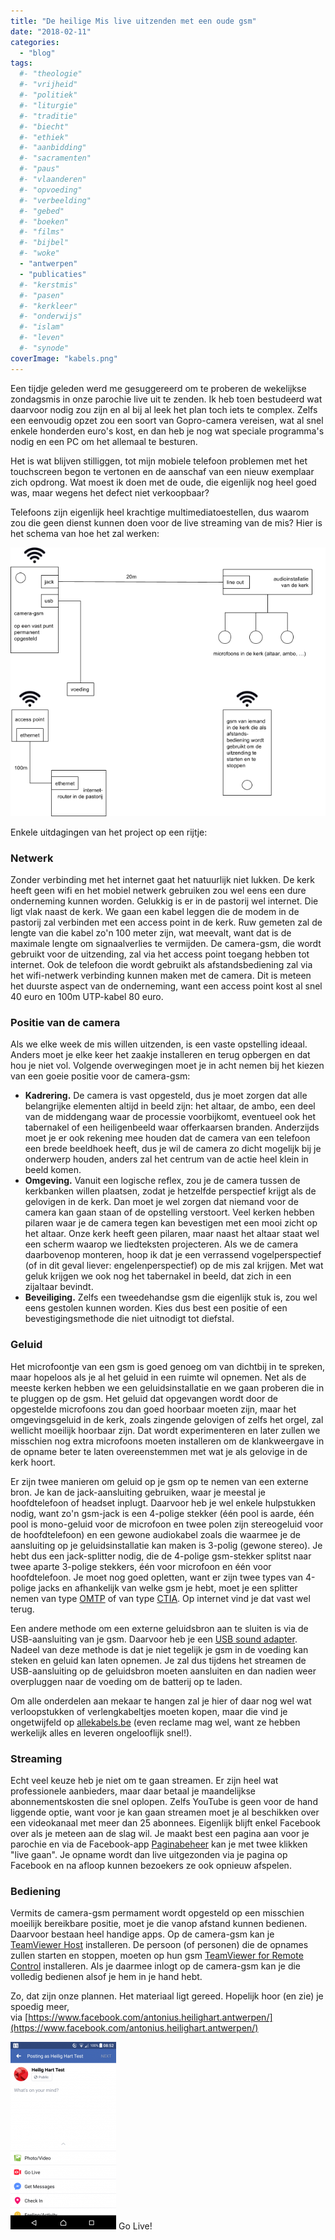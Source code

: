 ```yaml
---
title: "De heilige Mis live uitzenden met een oude gsm"
date: "2018-02-11"
categories: 
  - "blog"
tags:
  #- "theologie"
  #- "vrijheid"
  #- "politiek"
  #- "liturgie"
  #- "traditie"
  #- "biecht"
  #- "ethiek"
  #- "aanbidding"
  #- "sacramenten"
  #- "paus"
  #- "vlaanderen"
  #- "opvoeding"
  #- "verbeelding"
  #- "gebed"
  #- "boeken"
  #- "films"
  #- "bijbel"
  #- "woke"
  - "antwerpen"
  - "publicaties"
  #- "kerstmis"
  #- "pasen"
  #- "kerkleer"
  #- "onderwijs"
  #- "islam"
  #- "leven"
  #- "synode"
coverImage: "kabels.png"
---
```


Een tijdje geleden werd me gesuggereerd om te proberen de wekelijkse zondagsmis in onze parochie live uit te zenden. Ik heb toen bestudeerd wat daarvoor nodig zou zijn en al bij al leek het plan toch iets te complex. Zelfs een eenvoudig opzet zou een soort van Gopro-camera vereisen, wat al snel enkele honderden euro's kost, en dan heb je nog wat speciale programma's nodig en een PC om het allemaal te besturen.

Het is wat blijven stilliggen, tot mijn mobiele telefoon problemen met het touchscreen begon te vertonen en de aanschaf van een nieuw exemplaar zich opdrong. Wat moest ik doen met de oude, die eigenlijk nog heel goed was, maar wegens het defect niet verkoopbaar?

Telefoons zijn eigenlijk heel krachtige multimediatoestellen, dus waarom zou die geen dienst kunnen doen voor de live streaming van de mis? Hier is het schema van hoe het zal werken:

![](images/image1.png)

Enkele uitdagingen van het project op een rijtje:

### Netwerk

Zonder verbinding met het internet gaat het natuurlijk niet lukken. De kerk heeft geen wifi en het mobiel netwerk gebruiken zou wel eens een dure onderneming kunnen worden. Gelukkig is er in de pastorij wel internet. Die ligt vlak naast de kerk. We gaan een kabel leggen die de modem in de pastorij zal verbinden met een access point in de kerk. Ruw gemeten zal de lengte van die kabel zo'n 100 meter zijn, wat meevalt, want dat is de maximale lengte om signaalverlies te vermijden. De camera-gsm, die wordt gebruikt voor de uitzending, zal via het access point toegang hebben tot internet. Ook de telefoon die wordt gebruikt als afstandsbediening zal via het wifi-netwerk verbinding kunnen maken met de camera. Dit is meteen het duurste aspect van de onderneming, want een access point kost al snel 40 euro en 100m UTP-kabel 80 euro.

### Positie van de camera

Als we elke week de mis willen uitzenden, is een vaste opstelling ideaal. Anders moet je elke keer het zaakje installeren en terug opbergen en dat hou je niet vol. Volgende overwegingen moet je in acht nemen bij het kiezen van een goeie positie voor de camera-gsm:

- **Kadrering.** De camera is vast opgesteld, dus je moet zorgen dat alle belangrijke elementen altijd in beeld zijn: het altaar, de ambo, een deel van de middengang waar de processie voorbijkomt, eventueel ook het tabernakel of een heiligenbeeld waar offerkaarsen branden. Anderzijds moet je er ook rekening mee houden dat de camera van een telefoon een brede beeldhoek heeft, dus je wil de camera zo dicht mogelijk bij je onderwerp houden, anders zal het centrum van de actie heel klein in beeld komen.
- **Omgeving.** Vanuit een logische reflex, zou je de camera tussen de kerkbanken willen plaatsen, zodat je hetzelfde perspectief krijgt als de gelovigen in de kerk. Dan moet je wel zorgen dat niemand voor de camera kan gaan staan of de opstelling verstoort. Veel kerken hebben pilaren waar je de camera tegen kan bevestigen met een mooi zicht op het altaar. Onze kerk heeft geen pilaren, maar naast het altaar staat wel een scherm waarop we liedteksten projecteren. Als we de camera daarbovenop monteren, hoop ik dat je een verrassend vogelperspectief (of in dit geval liever: engelenperspectief) op de mis zal krijgen. Met wat geluk krijgen we ook nog het tabernakel in beeld, dat zich in een zijaltaar bevindt.
- **Beveiliging.** Zelfs een tweedehandse gsm die eigenlijk stuk is, zou wel eens gestolen kunnen worden. Kies dus best een positie of een bevestigingsmethode die niet uitnodigt tot diefstal.

### Geluid

Het microfoontje van een gsm is goed genoeg om van dichtbij in te spreken, maar hopeloos als je al het geluid in een ruimte wil opnemen. Net als de meeste kerken hebben we een geluidsinstallatie en we gaan proberen die in te pluggen op de gsm. Het geluid dat opgevangen wordt door de opgestelde microfoons zou dan goed hoorbaar moeten zijn, maar het omgevingsgeluid in de kerk, zoals zingende gelovigen of zelfs het orgel, zal wellicht moeilijk hoorbaar zijn. Dat wordt experimenteren en later zullen we misschien nog extra microfoons moeten installeren om de klankweergave in de opname beter te laten overeenstemmen met wat je als gelovige in de kerk hoort.

Er zijn twee manieren om geluid op je gsm op te nemen van een externe bron. Je kan de jack-aansluiting gebruiken, waar je meestal je hoofdtelefoon of headset inplugt. Daarvoor heb je wel enkele hulpstukken nodig, want zo'n gsm-jack is een 4-polige stekker (één pool is aarde, één pool is mono-geluid voor de microfoon en twee polen zijn stereogeluid voor de hoofdtelefoon) en een gewone audiokabel zoals die waarmee je de aansluiting op je geluidsinstallatie kan maken is 3-polig (gewone stereo). Je hebt dus een jack-splitter nodig, die de 4-polige gsm-stekker splitst naar twee aparte 3-polige stekkers, één voor microfoon en één voor hoofdtelefoon. Je moet nog goed opletten, want er zijn twee types van 4-polige jacks en afhankelijk van welke gsm je hebt, moet je een splitter nemen van type [OMTP](https://www.allekabels.be/jack-kabel/4/1193117/jack-y-kabel.html) of van type [CTIA](https://www.allekabels.be/jack-kabel/4/1279697/jack-splitter-kabel-microfoon-en-audio.html). Op internet vind je dat vast wel terug.

Een andere methode om een externe geluidsbron aan te sluiten is via de USB-aansluiting van je gsm. Daarvoor heb je een [USB sound adapter](https://www.allekabels.be/usb-adapter-omvormer/177/3663/usb-20-naar-surround-adapter-51.html). Nadeel van deze methode is dat je niet tegelijk je gsm in de voeding kan steken en geluid kan laten opnemen. Je zal dus tijdens het streamen de USB-aansluiting op de geluidsbron moeten aansluiten en dan nadien weer overpluggen naar de voeding om de batterij op te laden.

Om alle onderdelen aan mekaar te hangen zal je hier of daar nog wel wat verloopstukken of verlengkabeltjes moeten kopen, maar die vind je ongetwijfeld op [allekabels.be](https://www.allekabels.be/) (even reclame mag wel, want ze hebben werkelijk alles en leveren ongelooflijk snel!).

### Streaming

Echt veel keuze heb je niet om te gaan streamen. Er zijn heel wat professionele aanbieders, maar daar betaal je maandelijkse abonnementskosten die snel oplopen. Zelfs YouTube is geen voor de hand liggende optie, want voor je kan gaan streamen moet je al beschikken over een videokanaal met meer dan 25 abonnees. Eigenlijk blijft enkel Facebook over als je meteen aan de slag wil. Je maakt best een pagina aan voor je parochie en via de Facebook-app [Paginabeheer](https://play.google.com/store/apps/details?id=com.facebook.pages.app&hl=nl) kan je met twee klikken "live gaan". Je opname wordt dan live uitgezonden via je pagina op Facebook en na afloop kunnen bezoekers ze ook opnieuw afspelen.



### Bediening

Vermits de camera-gsm permament wordt opgesteld op een misschien moeilijk bereikbare positie, moet je die vanop afstand kunnen bedienen. Daarvoor bestaan heel handige apps. Op de camera-gsm kan je [TeamViewer Host](https://play.google.com/store/apps/details?id=com.teamviewer.host.market) installeren. De persoon (of personen) die de opnames zullen starten en stoppen, moeten op hun gsm [TeamViewer for Remote Control](https://play.google.com/store/apps/details?id=com.teamviewer.teamviewer.market.mobile&hl=nl) installeren. Als je daarmee inlogt op de camera-gsm kan je die volledig bedienen alsof je hem in je hand hebt.





Zo, dat zijn onze plannen. Het materiaal ligt gereed. Hopelijk hoor (en zie) je spoedig meer, via [https://www.facebook.com/antonius.heilighart.antwerpen/](https://www.facebook.com/antonius.heilighart.antwerpen/)

![](images/Screenshot_20180211-085230-169x300.png) Go Live!
